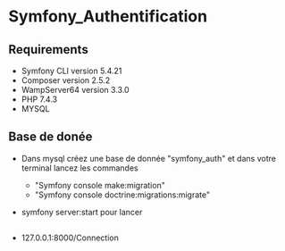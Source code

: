 # Symfony_Authentification

## Requirements
+ Symfony CLI version 5.4.21
+ Composer version 2.5.2
+ WampServer64 version 3.3.0
+ PHP 7.4.3
+ MYSQL

## Base de donée
+ Dans mysql créez une base de donnée "symfony_auth" et dans votre terminal lancez les commandes 
    + "Symfony console make:migration"
    + "Symfony console doctrine:migrations:migrate"

+ symfony server:start pour lancer

## 
+ 127.0.0.1:8000/Connection

